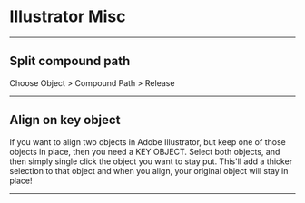 # Illustrator Misc

---

## Split compound path

Choose Object > Compound Path > Release

---

## Align on key object

If you want to align two objects in Adobe Illustrator, but keep one of those objects in place, then you need a KEY OBJECT. Select both objects, and then simply single click the object you want to stay put. This'll add a thicker selection to that object and when you align, your original object will stay in place!

---
